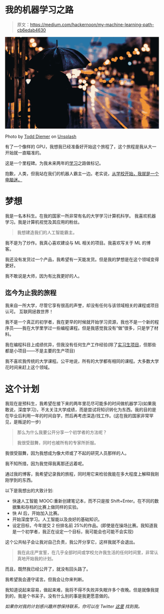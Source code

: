 # 我的机器学习之路

> 原文：<https://medium.com/hackernoon/my-machine-learning-path-cb6edab4630>

![](img/2fe7aef14555011088c5f3a0981d521a.png)

Photo by [Todd Diemer](https://unsplash.com/@todd_diemer?utm_source=medium&utm_medium=referral) on [Unsplash](https://unsplash.com?utm_source=medium&utm_medium=referral)

有了一个像样的 GPU，我想我已经准备好开始这个旅程了，这个旅程是我从大一开始就一直瞄准的。

这是一个里程碑。为我未来两年的[学习](https://hackernoon.com/tagged/learning)之路做标记。

抱歉，人类，但我站在我们的机器人霸主一边。老实说，[从学校开始，我就是一个电脑迷。](https://hackernoon.com/the-only-undergrad-and-indian-to-be-invited-to-present-at-anaconda-conference-my-deep-learning-d4bde583ffa4)

# 梦想

我是一名本科生。在我的国家一所非常有名的大学学习计算机科学。
我喜欢机器学习。我是计算机视觉及其应用的粉丝。

> 我想建造我们的人工智能霸主。

我不是为了炒作。我真心喜欢建设与 ML 相关的项目。我喜欢写关于 ML 的博客。

我还没有发货过一个产品，我希望有一天能发货。但是我的梦想是在这个领域变得更好。

我不敢说是大师，因为有比我更好的人。

## 迄今为止我的旅程

我来自一所大学，尽管它享有很高的声誉，却没有任何与该领域相关的课程或项目认可。
互联网拯救世界！

我不是一个真正的初学者，我在更早的时候就开始学习资源，我也不是一个新的程序员——我在大学里学过一些编程课程。但是我感觉我没有“做”很多，只是学了材料。

我在编程科目上成绩优异，但我没有任何生产工作经验(除了[实习生项目](http://sanyambhutani.com)，但那些都是小项目——不是主要的生产项目)

我不喜欢我传统的大学课程。公平地说，所有的大学都有相同的课程。大多数大学花时间来赶上这个领域。

# 这个计划

我现在是预科生，我希望在接下来的两年里花尽可能多的时间做机器学习(如果我敢说，深度学习)，不太关注大学成绩，而是尝试将知识转化为东西。我的目的是在毕业后利用一年的时间自学，然后再考虑深造/找工作。(这在我的国家非常罕见，是叛逆的一步)

> 那么为什么我要公开分享一个初学者的方法呢？
> 
> 我很受鼓舞，同时也被所有的专家所折服。

我很受鼓舞，因为我想成为像大师或了不起的研究人员那样的人。

我不知所措，因为我觉得我离那还远着呢。

通过我的博客，我希望记录我的旅程，同时用它来检验我能在多大程度上解释我刚刚学到的东西。

以下是我想出的大致计划:

*   快速人工智能 MOOC:重新创建笔记本，而不只是按 Shift+Enter。在不同的数据集和存档的比赛上做同样的实验。
*   快 AI 后，开始加入比赛。
*   开始深度学习。人工智能以及良好的基础知识。
*   设定目标，今年提交 2 份排名前 25%的作品。(即使是在操场比赛。我知道我是一个初学者，我正在设定一个目标，我可能会也可能不会实现)

这个公共帖子会让我对自己负责，我公开分享它，这样我就不会退出。

> 我在此庄严宣誓，在几乎全部时间或学校允许我生活的任何时间里，非常认真地开始我的计划。

而且，既然我已经公开了，就没有回头路了。

我希望我会遵守诺言。但我会让你来判断。

我知道说起来容易，做起来难，我将不得不失败并失眠许多个夜晚。但是就像我提到的，我是个书呆子。没有什么别的事是我更愿意做的。

*如果你对我的计划感兴趣并想保持联系，你可以在 Twitter* [*这里*](http://twitter.com/bhutanisanyam1) *找到我。*